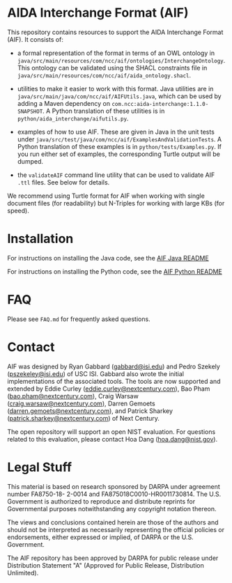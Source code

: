 # AIDA Interchange Format (AIF)

This repository contains resources to support the AIDA Interchange Format (AIF).  It consists of:

*    a formal representation of the format in terms of an OWL ontology in `java/src/main/resources/com/ncc/aif/ontologies/InterchangeOntology`.
     This ontology can be validated using the SHACL constraints file in
     `java/src/main/resources/com/ncc/aif/aida_ontology.shacl`.

*    utilities to make it easier to work with this format.  Java utilities are
     in `java/src/main/java/com/ncc/aif/AIFUtils.java`, which can be used by adding
     a Maven dependency on `com.ncc:aida-interchange:1.1.0-SNAPSHOT`.  A
     Python translation of these utilities is in
     `python/aida_interchange/aifutils.py`.

*    examples of how to use AIF. These are given in Java in the unit tests under
     `java/src/test/java/com/ncc/aif/ExamplesAndValidationTests`.  A Python
     translation of these examples is in `python/tests/Examples.py`.  If you run either set of
     examples, the corresponding Turtle output will be dumped.

*    the `validateAIF` command line utility that can be used to validate AIF `.ttl` files. See below for details. 

We recommend using Turtle format for AIF when working with single document files (for
readability) but N-Triples for working with large KBs (for speed).

# Installation

For instructions on installing the Java code, see the [AIF Java README](https://github.com/NextCenturyCorporation/AIDA-Interchange-Format/master/java)

For instructions on installing the Python code, see the [AIF Python README](https://github.com/NextCenturyCorporation/AIDA-Interchange-Format/master/python)

# FAQ

Please see `FAQ.md` for frequently asked questions.

# Contact

AIF was designed by Ryan Gabbard (gabbard@isi.edu) and Pedro Szekely
(pszekeley@isi.edu) of USC ISI.  Gabbard also wrote the initial
implementations of the associated tools.  The tools are now supported
and extended by Eddie Curley (eddie.curley@nextcentury.com), Bao Pham
(bao.pham@nextcentury.com), Craig Warsaw (craig.warsaw@nextcentury.com),
Darren Gemoets (darren.gemoets@nextcentury.com), and Patrick 
Sharkey (patrick.sharkey@nextcentury.com) of Next Century.

The open repository will support an open NIST evaluation. For
questions related to this evaluation, please contact Hoa Dang
(hoa.dang@nist.gov).

# Legal Stuff

This material is based on research sponsored by DARPA under agreement
number FA8750-18- 2-0014 and FA875018C0010-HR0011730814.  The
U.S. Government is authorized to reproduce and distribute reprints for
Governmental purposes notwithstanding any copyright notation thereon.

The views and conclusions contained herein are those of the authors
and should not be interpreted as necessarily representing the official
policies or endorsements, either expressed or implied, of DARPA or the
U.S. Government.

The AIF repository has been approved by DARPA for public release under
Distribution Statement "A" (Approved for Public Release, Distribution
Unlimited).
